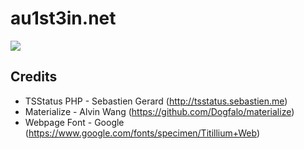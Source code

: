 au1st3in.net
=============================

![](https://raw.githubusercontent.com/Au1st3in/au1st3in.net/master/img/screenshot.png)

## Credits
* TSStatus PHP - Sebastien Gerard (http://tsstatus.sebastien.me)
* Materialize - Alvin Wang (https://github.com/Dogfalo/materialize)
* Webpage Font - Google (https://www.google.com/fonts/specimen/Titillium+Web)
